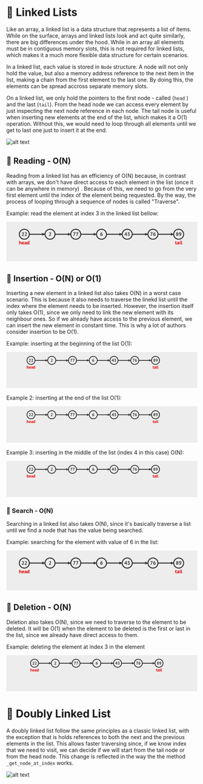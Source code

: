 # :bookmark_tabs: Linked Lists

Like an array, a linked list is a data structure that represents a list of items. While on the surface, arrays and linked lists look and act quite similarly, there are big differences under the hood. While in an array all elements must be in contiguous memory slots, this is not required for linked lists, which makes it a much more flexible data structure for certain scenarios.

In a linked list, each value is stored in ```Node``` structure. A node will not only hold the value, but also a memory address reference to the next item in the list, making a chain from the first element to the last one. By doing this, the elements can be spread accross separate memory slots.

On a linked list, we only hold the pointers to the first node - called (```head``` ) and the last (```tail```). From the head node we can access every element by just inspecting the next node reference in each node. The tail node is useful when inserting new elements at the end of the list, which makes it a O(1) operation. Without this, we would need to loop through all elements until we get to last one just to insert it at the end.

![alt text](https://media.geeksforgeeks.org/wp-content/uploads/20220816144425/LLdrawio.png)


## :bookmark_tabs: Reading - O(N)

Reading from a linked list has an efficiency of O(N) because, in contrast with arrays, we don't have direct access to each element in the list (once it can be anywhere in memory) . Because of this, we need to go from the very first element until the index of the element being requested. By the way, the process of looping through a sequence of nodes is called "Traverse".

Example: read the element at index 3 in the linked list bellow:

![alt text](../../statics/images/linked-list-access.gif)


## :bookmark_tabs: Insertion - O(N) or O(1)

Inserting a new element in a linked list also takes O(N) in a worst case scenario. This is because it also needs to traverse the linekd list until the index where the element needs to be inserted. However, the insertion itself only takes O(1), since we only need to link the new element with its neighbour ones. So if we already have access to the previous element, we can insert the new element in constant time. This is why a lot of authors consider insertion to be O(1).

Example: inserting at the beginning of the list O(1):

![alt text](../../statics/images/linked-list-insertion-at-beginning.gif)

Example 2: inserting at the end of the list O(1):

![alt text](../../statics/images/linked-list-insertion-at-the-end.gif)

Example 3: inserting in the middle of the list (index 4 in this case) O(N):

![alt text](../../statics/images/linked-list-insertion-at-the-middle.gif)


### :bookmark_tabs: Search - O(N)
Searching in a linked list also takes O(N), since it's basically traverse a list until we find a node that has the value being searched.

Example: searching for the element with value of 6 in the list:

![alt text](../../statics/images/linked-list-access.gif)


## :bookmark_tabs: Deletion - O(N)
Deletion also takes O(N), since we need to traverse to the element to be deleted. It will be O(1) when the element to be deleted is the first or last in the list, since we already have direct access to them.

Example: deleting the element at index 3 in the element

![alt text](../../statics/images/linked-list-deletion.gif)


# :bookmark_tabs: Doubly Linked List

A doubly linked list follow the same principles as a classic linked list, with the exception that is holds references to both the next and the previous elements in the list. This allows faster traversing since, if we know index that we need to visit, we can decide if we will start from the tail node or from the head node. This change is reflected in the way the the method ```_get_node_at_index``` works.

![alt text](https://media.geeksforgeeks.org/wp-content/cdn-uploads/gq/2014/03/DLL1.png)
